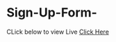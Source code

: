 # Sign-Up-Form-
CLick below to view Live 
<a href="https://sami-sour.github.io/Sign-Up-Form-/"> Click Here </a>
